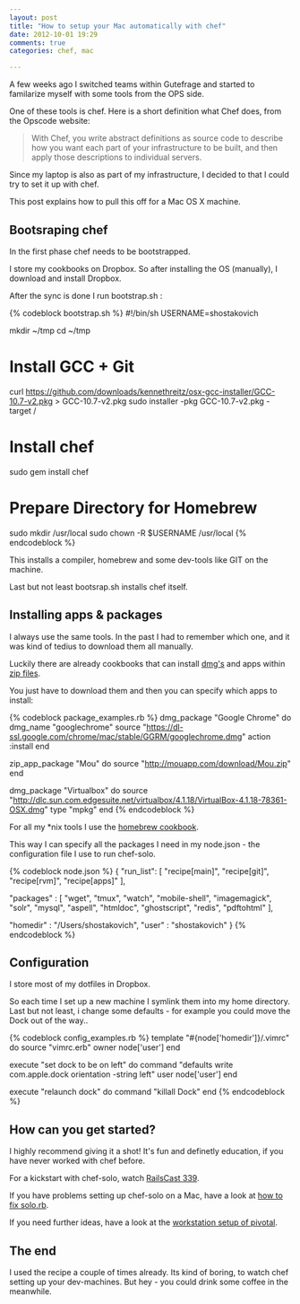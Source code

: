 ```yaml
---
layout: post
title: "How to setup your Mac automatically with chef"
date: 2012-10-01 19:29
comments: true
categories: chef, mac 

---
```


A few weeks ago I switched teams within Gutefrage and started to familarize myself with some tools from the OPS side.

One of these tools is chef. Here is a short definition what Chef does, from the Opscode website:

> With Chef, you write abstract definitions as source code to describe how you want each part of your infrastructure to be built, and then apply those descriptions to individual servers.

Since my laptop is also as part of my infrastructure, I decided to that I could try to set it up with chef.

This post explains how to pull this off for a Mac OS X machine.

## Bootsraping chef

In the first phase chef needs to be bootstrapped.

I store my cookbooks on Dropbox. So after installing the OS (manually), I download and install Dropbox.

After the sync is done I run bootstrap.sh :

{% codeblock bootstrap.sh %}
#!/bin/sh
USERNAME=shostakovich

mkdir ~/tmp
cd ~/tmp

# Install GCC + Git
curl https://github.com/downloads/kennethreitz/osx-gcc-installer/GCC-10.7-v2.pkg > GCC-10.7-v2.pkg
sudo installer -pkg GCC-10.7-v2.pkg -target /

# Install chef
sudo gem install chef

# Prepare Directory for Homebrew
sudo mkdir /usr/local
sudo chown -R $USERNAME /usr/local
{% endcodeblock %}

This installs a compiler, homebrew and some dev-tools like GIT on the machine.

Last but not least bootsrap.sh installs chef itself.

## Installing apps & packages

I always use the same tools. In the past I had to remember which one, and it was kind of tedius to download them all manually.

Luckily there are already cookbooks that can install [dmg's](https://github.com/opscode/cookbooks/tree/master/dmg) and apps within [zip files](https://github.com/fnichol/chef-zip_app).

You just have to download them and then you can specify which apps to
install:

{% codeblock package_examples.rb %}
dmg_package "Google Chrome" do
  dmg_name "googlechrome"
  source "https://dl-ssl.google.com/chrome/mac/stable/GGRM/googlechrome.dmg"
  action :install
end

zip_app_package "Mou" do
  source "http://mouapp.com/download/Mou.zip"
end

dmg_package "Virtualbox" do
  source "http://dlc.sun.com.edgesuite.net/virtualbox/4.1.18/VirtualBox-4.1.18-78361-OSX.dmg"
  type "mpkg"
end
{% endcodeblock %}

For all my *nix tools I use the [homebrew cookbook](https://github.com/mathie/chef-homebrew).

This way I can specify all the packages I need in my node.json - the configuration file I use to run chef-solo.

{% codeblock node.json %}
{
  "run_list": [
  	"recipe[main]", 
  	"recipe[git]", 
  	"recipe[rvm]",
  	"recipe[apps]"
  ],
  
  "packages" : [
 	"wget", 
 	"tmux", 
 	"watch", 
 	"mobile-shell", 
 	"imagemagick", 
 	"solr", 
 	"mysql", 
 	"aspell",
 	"htmldoc",
 	"ghostscript",
 	"redis",
 	"pdftohtml"
  ],

  "homedir" : "/Users/shostakovich",
  "user" : "shostakovich"
}
{% endcodeblock %}

## Configuration

I store most of my dotfiles in Dropbox.

So each time I set up a new machine I symlink them into my home directory. Last but not least, i change some defaults - for example you could move the Dock out of the way..

{% codeblock config_examples.rb %}
template "#{node['homedir']}/.vimrc" do
  source "vimrc.erb"
  owner node['user']
end

execute "set dock to be on left" do
  command "defaults write com.apple.dock orientation -string left"
  user node['user']
end

execute "relaunch dock" do
  command "killall Dock"
end
{% endcodeblock %}

## How can you get started?

I highly recommend giving it a shot! It's fun and definetly education, if you have never worked with chef before. 

For a kickstart with chef-solo, watch [RailsCast 339][1].

If you have problems setting up chef-solo on a Mac, have a look at [how to fix solo.rb][2].

If you need further ideas, have a look at the  [workstation setup of pivotal][3].

## The end

I used the recipe a couple of times already. Its kind of boring, to watch chef setting up your dev-machines. But hey - you could drink some coffee in the meanwhile.

[1]: http://http://railscasts.com/episodes/339-chef-solo-basics
[2]: http://woss.name/2011/01/23/converging-your-home-directory-with-chef/
[3]: https://github.com/pivotal/pivotal_workstation
